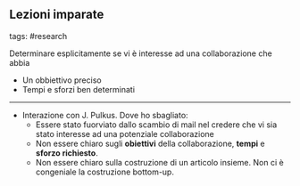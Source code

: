 ## Lezioni imparate
tags: #research 


Determinare esplicitamente se vi è interesse ad una collaborazione che abbia 
- Un obbiettivo preciso
- Tempi e sforzi ben determinati




---



-   Interazione con J. Pulkus. Dove ho sbagliato:
    -   Essere stato fuorviato dallo scambio di mail nel credere che vi sia stato interesse ad una potenziale collaborazione
    -   Non essere chiaro sugli **obiettivi** della collaborazione, **tempi** e **sforzo richiesto**.
    -   Non essere chiaro sulla costruzione di un articolo insieme. Non ci è congeniale la costruzione bottom-up.